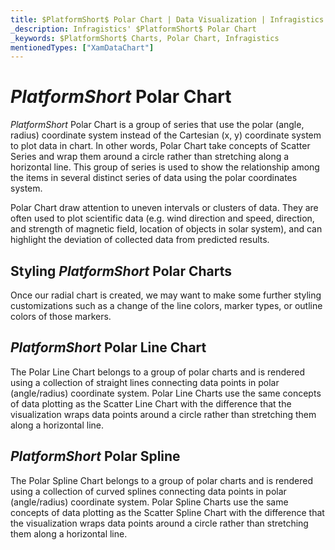 ```yaml
---
title: $PlatformShort$ Polar Chart | Data Visualization | Infragistics
_description: Infragistics' $PlatformShort$ Polar Chart
_keywords: $PlatformShort$ Charts, Polar Chart, Infragistics
mentionedTypes: ["XamDataChart"]
---
```

# $PlatformShort$ Polar Chart

$PlatformShort$ Polar Chart is a group of series that use the polar (angle, radius) coordinate system instead of the Cartesian (x, y) coordinate system to plot data in chart. In other words, Polar Chart take concepts of Scatter Series and wrap them around a circle rather than stretching along a horizontal line. This group of series is used to show the relationship among the items in several distinct series of data using the polar coordinates system.

Polar Chart draw attention to uneven intervals or clusters of data. They are often used to plot scientific data (e.g. wind direction and speed, direction, and strength of magnetic field, location of objects in solar system), and can highlight the deviation of collected data from predicted results.

<!-- TODO use this iframe which will point to a new sample:
<iframe src='{environment:dvDemosBaseUrl}/charts/data-chart-type-radial-series' width="100%" height="100%" seamless frameBorder="0" onload="onXPlatSampleIframeContentLoaded(this);" alt="$PlatformShort$ Polar Chart Example"></iframe> -->

## Styling $PlatformShort$ Polar Charts

Once our radial chart is created, we may want to make some further styling customizations such as a change of the line colors, marker types, or outline colors of those markers.

<!-- polar-scatter-series with styling props set: brush, markerOutline, markerType -->

<!-- TODO list API links used in this topic 
## API Members
-->

## $PlatformShort$ Polar Line Chart

The Polar Line Chart belongs to a group of polar charts and is rendered using a collection of straight lines connecting data points in polar (angle/radius) coordinate system. Polar Line Charts use the same concepts of data plotting as the Scatter Line Chart with the difference that the visualization wraps data points around a circle rather than stretching them along a horizontal line.

<!-- TODO copy and combine content (code snippets, description) from these topics:
    data-chart-type-polar-scatter-series.md
-->

## $PlatformShort$ Polar Spline

The Polar Spline Chart belongs to a group of polar charts and is rendered using a collection of curved splines connecting data points in polar (angle/radius) coordinate system. Polar Spline Charts use the same concepts of data plotting as the Scatter Spline Chart with the difference that the visualization wraps data points around a circle rather than stretching them along a horizontal line.

<!-- TODO copy and combine content (code snippets, description) from these topics:
    data-chart-type-polar-scatter-series.md
-->

<!-- TODO list API links used in this topic 
## API Members
-->